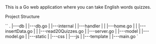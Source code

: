 This is a Go web application where you can take English words quizzes.

Project Structure

``
.
|---db
|   |---db.go
|
|---internal
|   |---handler
|   |   |---home.go
|   |   |---insertData.go
|   |   |---read20Quizzes.go
|   |---server.go
|
|---model
|   |---model.go
|
|---static
|   |---css
|   |---js
|   |---template
|
|---main.go
`
